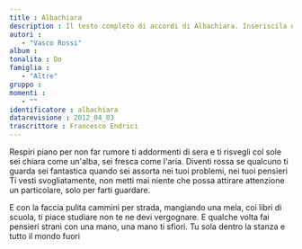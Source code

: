 ```yaml
--- 
title : Albachiara
description : Il testo completo di accordi di Albachiara. Inseriscila nel tuo canzoniere!
autori : 
   - "Vasco Rossi"
album : 
tonalita : Do
famiglia : 
   - "Altre"
gruppo : 
momenti : 
   - ""
identificatore : albachiara
datarevisione : 2012_04_03
trascrittore : Francesco Endrici
--- 
```




Respiri piano per non far rumore
ti addormenti di sera e ti risvegli col sole
sei chiara come un'alba, sei fresca come l'aria.
Diventi rossa se qualcuno ti guarda
sei fantastica quando sei assorta
nei tuoi problemi,  nei tuoi pensieri
Ti vesti svogliatamente, non metti mai niente
che possa attirare attenzione 
un particolare,  solo per farti guardare.


E con la faccia pulita cammini per strada, 
mangiando una mela, coi libri di scuola, 
ti piace studiare non te ne devi vergognare.
E qualche volta fai pensieri strani 
con una mano, una mano ti sfiori. 
Tu sola dentro la stanza e tutto il mondo fuori


